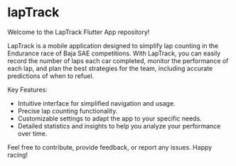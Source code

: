 # lapTrack
Welcome to the LapTrack Flutter App repository!

LapTrack is a mobile application designed to simplify lap counting in the Endurance race of Baja SAE competitions. With LapTrack, you can easily record the number of laps each car completed, monitor the performance of each lap, and plan the best strategies for the team, including accurate predictions of when to refuel.

Key Features:

- Intuitive interface for simplified navigation and usage.
- Precise lap counting functionality.
- Customizable settings to adapt the app to your specific needs.
- Detailed statistics and insights to help you analyze your performance over time.

Feel free to contribute, provide feedback, or report any issues. Happy racing!
